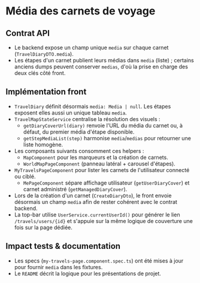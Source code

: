 # Média des carnets de voyage

## Contrat API
- Le backend expose un champ unique `media` sur chaque carnet (`TravelDiaryDTO.media`).
- Les étapes d'un carnet publient leurs médias dans `media` (liste) ; certains anciens dumps peuvent conserver `medias`, d'où la prise en charge des deux clés côté front.

## Implémentation front
- `TravelDiary` définit désormais `media: Media | null`. Les étapes exposent elles aussi un unique tableau `media`.
- `TravelMapStateService` centralise la résolution des visuels :
  - `getDiaryCoverUrl(diary)` renvoie l'URL du média du carnet ou, à défaut, du premier média d'étape disponible.
  - `getStepMediaList(step)` harmonise `media`/`medias` pour retourner une liste homogène.
- Les composants suivants consomment ces helpers :
  - `MapComponent` pour les marqueurs et la création de carnets.
  - `WorldMapPageComponent` (panneau latéral + carousel d'étapes).
- `MyTravelsPageComponent` pour lister les carnets de l'utilisateur connecté ou ciblé.
  - `MePageComponent` sépare affichage utilisateur (`getUserDiaryCover`) et carnet administré (`getManagedDiaryCover`).
- Lors de la création d'un carnet (`CreateDiaryDto`), le front envoie désormais un champ `media` afin de rester cohérent avec le contrat backend.
- La top-bar utilise `UserService.currentUserId()` pour générer le lien `/travels/users/{id}` et s'appuie sur la même logique de couverture une fois sur la page dédiée.

## Impact tests & documentation
- Les specs (`my-travels-page.component.spec.ts`) ont été mises à jour pour fournir `media` dans les fixtures.
- Le `README` décrit la logique pour les présentations de projet.
